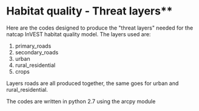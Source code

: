# Habitat quality - Threat layers**

Here are the codes designed to produce the "threat layers" needed for the natcap InVEST habitat quality model. The layers used are:

1. primary_roads
2. secondary_roads
3. urban
4. rural_residential
5. crops

Layers roads are all produced together, the same goes for urban and rural_residential.

The codes are written in python 2.7 using the arcpy module
